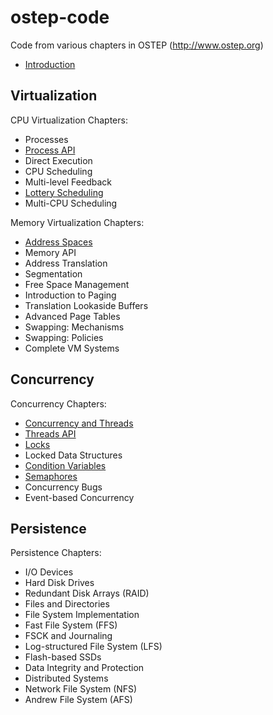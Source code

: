 # ostep-code
Code from various chapters in OSTEP (http://www.ostep.org)

* [Introduction](https://github.com/christkaredes/IT-373-Spr1819-OSTEP/tree/master/ostep-code/intro)

## Virtualization

CPU Virtualization Chapters:
* Processes
* [Process API](https://github.com/christkaredes/IT-373-Spr1819-OSTEP/tree/master/ostep-code/cpu-api)
* Direct Execution
* CPU Scheduling
* Multi-level Feedback
* [Lottery Scheduling](https://github.com/christkaredes/IT-373-Spr1819-OSTEP/tree/master/ostep-code/cpu-sched-lottery)
* Multi-CPU Scheduling

Memory Virtualization Chapters:
* [Address Spaces](https://github.com/christkaredes/IT-373-Spr1819-OSTEP/tree/master/ostep-code/vm-intro)
* Memory API
* Address Translation
* Segmentation
* Free Space Management
* Introduction to Paging
* Translation Lookaside Buffers
* Advanced Page Tables
* Swapping: Mechanisms
* Swapping: Policies
* Complete VM Systems

## Concurrency

Concurrency Chapters:
* [Concurrency and Threads](https://github.com/christkaredes/IT-373-Spr1819-OSTEP/tree/master/ostep-code/threads-intro)
* [Threads API](https://github.com/christkaredes/IT-373-Spr1819-OSTEP/tree/master/ostep-code/threads-api)
* [Locks](https://github.com/christkaredes/IT-373-Spr1819-OSTEP/tree/master/ostep-code/threads-locks)
* Locked Data Structures
* [Condition Variables](https://github.com/christkaredes/IT-373-Spr1819-OSTEP/tree/master/ostep-code/threads-cv)
* [Semaphores](https://github.com/christkaredes/IT-373-Spr1819-OSTEP/tree/master/ostep-code/threads-sema)
* Concurrency Bugs
* Event-based Concurrency

## Persistence

Persistence Chapters:
* I/O Devices
* Hard Disk Drives
* Redundant Disk Arrays (RAID)
* Files and Directories
* File System Implementation
* Fast File System (FFS)
* FSCK and Journaling
* Log-structured File System (LFS)
* Flash-based SSDs
* Data Integrity and Protection
* Distributed Systems
* Network File System (NFS)
* Andrew File System (AFS)
